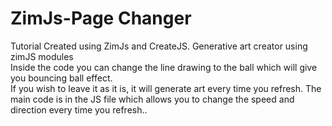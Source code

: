 # ZimJs-Page Changer

Tutorial Created using ZimJs and CreateJS.
Generative art creator using zimJS modules <br/>
Inside the code you can change the line drawing to the ball which will give you bouncing ball effect.<br/>
If you wish to leave it as it is, it will generate art every time you refresh. The main code is in the JS file which allows you to change the speed and direction every time you refresh..<br/>